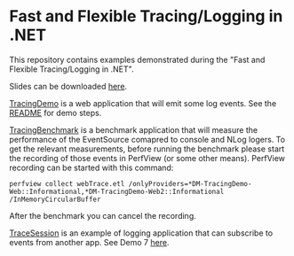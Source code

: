 # Fast and Flexible Tracing/Logging in .NET

This repository contains examples demonstrated during the "Fast and Flexible Tracing/Logging in .NET".

Slides can be downloaded [here](FastFlexibleLoggingTracingdotNET.pdf).

[TracingDemo](TracingDemo) is a web application that will emit some log events. See the [README](TracingDemo/README.md) for demo steps.

[TracingBenchmark](TracingBenchmark) is a benchmark application that will measure the performance of the EventSource comapred to console and NLog logers. To get the relevant measurements, before running the benchmark please start the recording of those events in PerfView (or some other means). PerfView recording can be started with this command:

    perfview collect webTrace.etl /onlyProviders=*DM-TracingDemo-Web::Informational,*DM-TracingDemo-Web2::Informational /InMemoryCircularBuffer

After the benchmark you can cancel the recording.

[TraceSession](TraceSession) is an example of logging application that can subscribe to events from another app. See Demo 7 [here](TracingDemo/README.md#demo-7).
